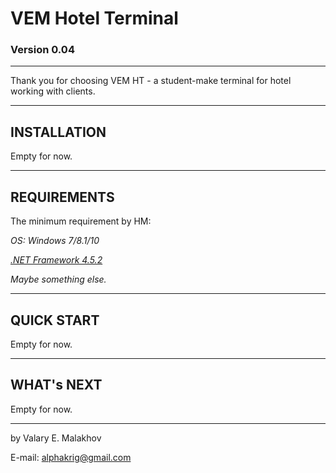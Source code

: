 # VEM Hotel Terminal #
### Version 0.04 ###
------------------
Thank you for choosing VEM HT - a student-make terminal for hotel working with clients.

------------------
## INSTALLATION ##
Empty for now.

------------------
## REQUIREMENTS ##
The minimum requirement by HM:

   *OS: Windows 7/8.1/10*

   *[.NET Framework 4.5.2](http://net-framework.ru/)*

   *Maybe something else.*

------------------
## QUICK START ##
Empty for now.

------------------
## WHAT's NEXT ##
Empty for now.

------------------

by Valary E. Malakhov

E-mail: alphakrig@gmail.com